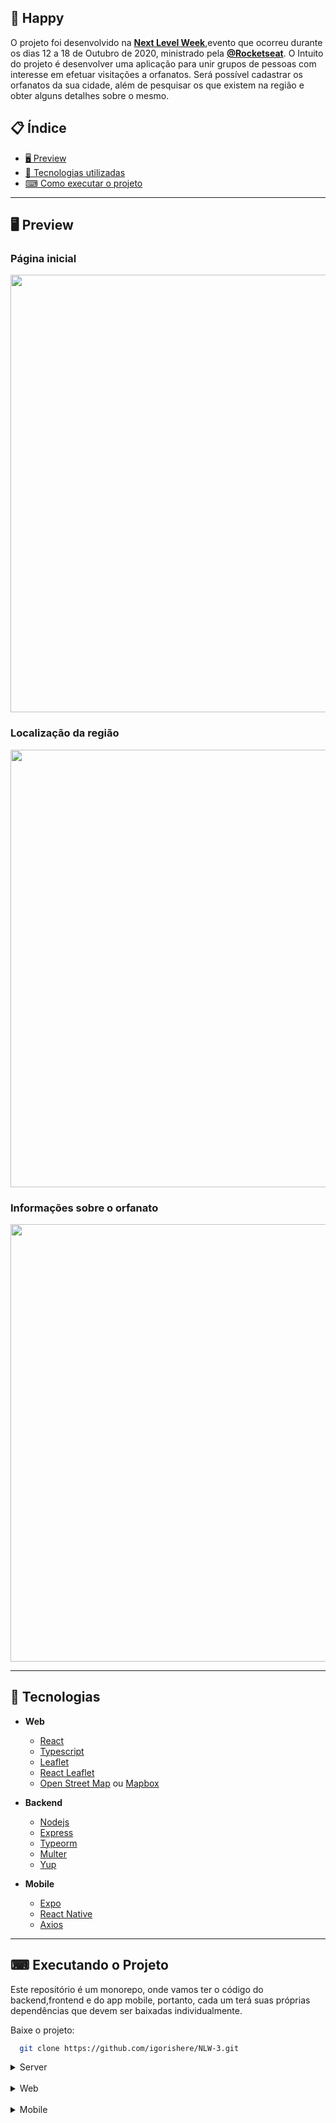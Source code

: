 ## 📖 Happy  
O projeto foi desenvolvido na **[Next Level Week](https://nextlevelweek.com/)**,evento que ocorreu durante os dias 12  a 18  de Outubro de 2020, ministrado pela **[@Rocketseat](https://github.com/Rocketseat)**. O Intuito do projeto é desenvolver uma aplicação para unir grupos de pessoas com interesse em efetuar visitações a orfanatos. Será possível cadastrar os orfanatos da sua cidade, além de pesquisar os que existem na região e obter alguns detalhes sobre o mesmo.

## 📋 Índice
- [🖥 Preview](#-preview)
- [🚀 Tecnologias utilizadas](#-tecnologias)
- [⌨ Como executar o projeto](#-executando-o-projeto)

---

## 🖥 Preview
### Página inicial
<p align="center">
  <img src="https://imgur.com/Ckzod1Q.png" width="700" >
</p>

### Localização da região
<p align="center">
  <img src="https://imgur.com/1lCy4tI.png" width="700" >
</p>

### Informações sobre o orfanato
<p align="center">
  <img src="https://imgur.com/B1EMkxo.png" width="700" >
</p>

---
## 🚀 Tecnologias 

- **Web**
  - [React](https://reactjs.org/)
  - [Typescript](https://www.typescriptlang.org/)
  - [Leaflet](https://leafletjs.com/)
  - [React Leaflet](https://react-leaflet.js.org/)
  - [Open Street Map](https://www.openstreetmap.org/) ou [Mapbox](https://www.mapbox.com/) 

- **Backend**
  - [Nodejs](https://nodejs.org/en/)
  - [Express](https://expressjs.com/) 
  - [Typeorm](https://typeorm.io/)
  - [Multer](https://github.com/expressjs/multer)
  - [Yup](https://github.com/jquense/yup)

- **Mobile**
  - [Expo](https://expo.io/)
  - [React Native](https://reactnative.dev/)
  - [Axios](https://github.com/axios/axios)
---
## ⌨ Executando o Projeto

Este repositório é um monorepo, onde vamos ter o código do backend,frontend e do app mobile, portanto, cada um terá suas próprias dependências que
devem ser baixadas individualmente.

Baixe o projeto:
```bash
  git clone https://github.com/igorishere/NLW-3.git
```

<details>
<summary>Server</summary>

#### Entre no diretório e baixe as dependências

```bash
  cd backend\web 
   yarn install ou npm install
```
Caso seja a primeira execução do backend, execute as migrations para atualizar o banco de dados:
```bash
  yarn typeorm migration:run
  # ou
  npm typeorm migration:run
```
Procure o arquiv **.env.exemple**, faça uma cópia e renomeie para **.env**,
depois edite ele e coloque o IP da sua máquina
```bash
   # SERVER HOST

   SERVER_HOST = http://{seu Ip aqui}:3333
   
   # ex.: SERVER_HOST = http://192.168.0.1:3333
```

Feito isso, para subir o servidor execute:
```bash
  yarn start
  # ou
  npm start
``` 
</details> 

<br />

<details>
<summary>Web</summary>

Para rodar o frontend na versão Web:

#### Entre no diretório
```bash
  cd frontend\web 
```
#### Baixe todas as dependências do projeto: 
```bash 
  yarn install ou npm install 
```
#### Procure o arquivo **.env.exemple**, faça uma cópia e renomeie para **.env**, depois edite ele e coloque o endereço do servidor criado antes
```bash
  # API
  
  REACT_APP_API_HOST = http://{ip do servidor}:3333
  
  ex.: REACT_APP_API_HOST = http://192.168.0.1:3333
```
#### Execute a aplicação
```bash
  yarn start 
  # ou 
  npm start
```

</details>

<br />

<details>
<summary>Mobile</summary>

Para rodar o app Mobile da aplicação:

#### Entre no diretório
```bash
  cd frontend\mobile 
```
#### Baixe todas as dependências do projeto: 
```bash 
  yarn install ou npm install 
```
#### Procure o arquivo **.env.exemple**, faça uma cópia e renomeie para **.env**, depois edite ele e coloque o endereço do servidor criado antes
```bash
  # API

  API_HOST = http://{IP do servidor aqui}:3333
  
  ex.: API_HOST = http://192.168.0.1:3333
```
#### Execute a aplicação
```bash
  yarn start 
  # ou 
  npm start
```
#### Baixe o aplicativo do [Expo](https://expo.io/) no seu celular e escaneie o QRcode que será apresentado no servidor para rodar o app no dispositivo
- Expo para [Android](https://play.google.com/store/apps/details?id=host.exp.exponent&hl=pt_BR&gl=US)
- Expo para [IOS](https://apps.apple.com/br/app/expo-client/id982107779) 

</details>

